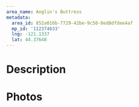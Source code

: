 ```yaml
---
area_name: Anglin's Buttress
metadata:
  area_id: 852a016b-7729-42be-9c50-0ed8dfdee4af
  mp_id: '112374633'
  lng: -121.1337
  lat: 44.37648
---
```

# Description

# Photos

